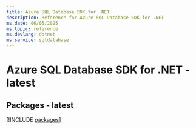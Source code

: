 ```yaml
---
title: Azure SQL Database SDK for .NET
description: Reference for Azure SQL Database SDK for .NET
ms.date: 06/05/2025
ms.topic: reference
ms.devlang: dotnet
ms.service: sqldatabase
---
```

# Azure SQL Database SDK for .NET - latest
## Packages - latest
[!INCLUDE [packages](sql-database-index.md)]